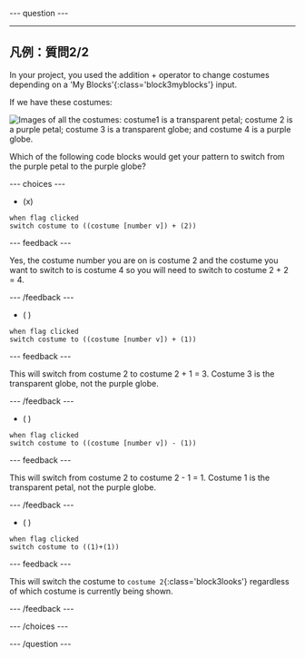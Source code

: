 
--- question ---

---
凡例：質問2/2
---

In your project, you used the addition + operator to change costumes depending on a 'My Blocks'{:class='block3myblocks'} input.

If we have these costumes:

![Images of all the costumes: costume1 is a transparent petal; costume 2 is a purple petal; costume 3 is a transparent globe; and costume 4 is a purple globe.](images/costumes_quiz.png)

Which of the following code blocks would get your pattern to switch from the purple petal to the purple globe?

--- choices ---

- (x)

 ```blocks3
 when flag clicked
 switch costume to ((costume [number v]) + (2))
 ```

  --- feedback ---

Yes, the costume number you are on is costume 2 and the costume you want to switch to is costume 4 so you will need to switch to costume 2 + 2 = 4.

  --- /feedback ---

- ( )


 ```blocks3
 when flag clicked
 switch costume to ((costume [number v]) + (1))
 ```

  --- feedback ---

This will switch from costume 2 to costume 2 + 1 = 3. Costume 3 is the transparent globe, not the purple globe.

  --- /feedback ---

- ( )


 ```blocks3
 when flag clicked
 switch costume to ((costume [number v]) - (1))
 ```

  --- feedback ---

This will switch from costume 2 to costume 2 - 1 = 1. Costume 1 is the transparent petal, not the purple globe.

  --- /feedback ---

- ( )

 ```blocks3
 when flag clicked
 switch costume to ((1)+(1))
 ```

  --- feedback ---

This will switch the costume to `costume 2`{:class='block3looks'} regardless of which costume is currently being shown.

  --- /feedback ---

--- /choices ---

--- /question ---
